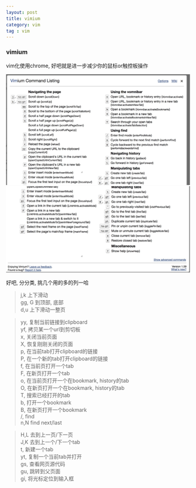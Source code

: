 ```yaml
---
layout: post
title: vimium
category: vim
tag : vim
---
```


### vimium  

vim化使用chrome, 好吧就是进一步减少你的鼠标or触控板操作  

<img src="/img/in-post/vimium.png">  

<img src="/img/in-post/vimium2.png">  

好吧, 分分类, 挑几个用的多的列一哈  
>j,k 上下滑动  
>gg, G 到顶部, 底部  
>d,u 上下滑动一整页  

>yy, 复制当前链接到clipboard  
>yf, 拷贝某一个url到剪切板  
>x, 关闭当前页面  
>X, 恢复刚刚关闭的页面  
>p, 在当前tab打开clipboard的链接  
>P, 在一个新的tab打开clipboard的链接  
>f, 在当前页打开一个tab  
>F, 在新页打开一个tab  
>o, 在当前页打开一个在bookmark, history的tab  
>O, 在新页打开一个在bookmark, history的tab  
>T, 搜索已经打开的tab  
>b, 打开一个bookmark  
>B, 在新页打开一个bookmark  
>/, find  
>n,N find next/last  

>H,L 去到上一页/下一页  
>J,K 去到上一个/下一个tab  
>t, 新建一个tab  
>yt, 复制一个当前tab并打开  
>gs, 查看网页源代码  
>gu, 跳转到父页面  
>gi, 将光标定位到输入框  





